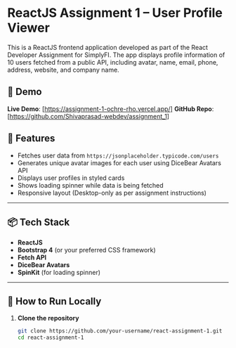 # ReactJS Assignment 1 – User Profile Viewer

This is a ReactJS frontend application developed as part of the React Developer Assignment for SimplyFI. The app displays profile information of 10 users fetched from a public API, including avatar, name, email, phone, address, website, and company name.

## 📸 Demo

**Live Demo**: [https://assignment-1-ochre-rho.vercel.app/]
**GitHub Repo**: [https://github.com/Shivaprasad-webdev/assignment_1]

## 🚀 Features

- Fetches user data from `https://jsonplaceholder.typicode.com/users`
- Generates unique avatar images for each user using DiceBear Avatars API
- Displays user profiles in styled cards
- Shows loading spinner while data is being fetched
- Responsive layout (Desktop-only as per assignment instructions)

---

## 📦 Tech Stack

- **ReactJS**
- **Bootstrap 4** (or your preferred CSS framework)
- **Fetch API**
- **DiceBear Avatars**
- **SpinKit** (for loading spinner)

---

## 🧪 How to Run Locally

1. **Clone the repository**
   ```bash
   git clone https://github.com/your-username/react-assignment-1.git
   cd react-assignment-1
